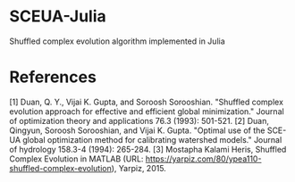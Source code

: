 # SCEUA-Julia
Shuffled complex evolution algorithm implemented in Julia

# References
[1] Duan, Q. Y., Vijai K. Gupta, and Soroosh Sorooshian. "Shuffled complex evolution approach for effective and efficient global minimization." Journal of optimization theory and applications 76.3 (1993): 501-521.
[2] Duan, Qingyun, Soroosh Sorooshian, and Vijai K. Gupta. "Optimal use of the SCE-UA global optimization method for calibrating watershed models." Journal of hydrology 158.3-4 (1994): 265-284.
[3] Mostapha Kalami Heris, Shuffled Complex Evolution in MATLAB (URL: https://yarpiz.com/80/ypea110-shuffled-complex-evolution), Yarpiz, 2015.
